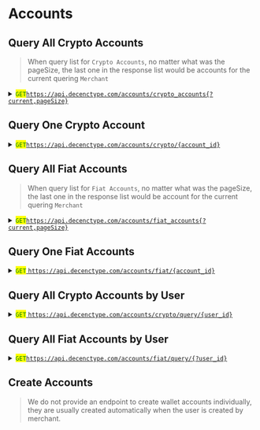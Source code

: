 # Accounts

## Query All Crypto Accounts

> When query list for `Crypto Accounts`, no matter what was the pageSize, the last one in the response list would be accounts for the current quering `Merchant`

<details>

<summary><mark style="color:green;"><code>GET</code></mark><a href="https://api.decenctype.com/accounts/crypto_accounts%7B?current,pageSize}"><code>https://api.decenctype.com/accounts/crypto_accounts{?current,pageSize}</code></a></summary>

#### **Headers**

| Name         | Value               |
| ------------ | ------------------- |
| Content-Type | `application/json`  |
| X-API-KEY    | `Your-API-Key`      |

#### URI Parameters

| current  | <p>Page </p><p><code>Example: 1</code></p>                    |
| -------- | ------------------------------------------------------------- |
| pageSize | <p>Number of items per page</p><p><code>Example: 5</code></p> |

{% code title="200 OK" %}
```json
{
  "code": 0,
  "message": "OK",
  "data": {
    "total": 179,
    "users": [
      {
        "user_id": "638d8270-32c1-11ef-9902-27d134165673",
        "first_name": "bbb",
        "last_name": "ccc",
        "number": 73,
        "nationality": null,
        "status": "active",
        "crypto_accounts": [
          {
            "account_id": "63df7300-32c1-11ef-9902-27d134165673",
            "account_token": "BTC",
            "account_balance": "0.0000000000",
            "account_type": "user"
          },
          {
            "account_id": "63df7301-32c1-11ef-9902-27d134165673",
            "account_token": "ETH",
            "account_balance": "0.0000000000",
            "account_type": "user"
          },
          {
            "account_id": "63df7302-32c1-11ef-9902-27d134165673",
            "account_token": "USDT",
            "account_balance": "0.0000000000",
            "account_type": "user"
          },
          {
            "account_id": "63df7303-32c1-11ef-9902-27d134165673",
            "account_token": "USDC",
            "account_balance": "0.0000000000",
            "account_type": "user"
          }
        ]
      },
      {
        "user_id": "638d8270-32c1-11ef-9902-27d134165673",
        "merchant_id": "bbb",
        "merchant_name": "ccc",
        "crypto_accounts": [
          {
            "account_id": "63df7300-32c1-11ef-9902-27d134165673",
            "account_token": "BTC",
            "account_balance": "0.0000000000",
            "account_type": "user"
          },
          {
            "account_id": "63df7301-32c1-11ef-9902-27d134165673",
            "account_token": "ETH",
            "account_balance": "0.0000000000",
            "account_type": "user"
          },
          {
            "account_id": "63df7302-32c1-11ef-9902-27d134165673",
            "account_token": "USDT",
            "account_balance": "0.0000000000",
            "account_type": "user"
          },
          {
            "account_id": "63df7303-32c1-11ef-9902-27d134165673",
            "account_token": "USDC",
            "account_balance": "0.0000000000",
            "account_type": "user"
          }
        ]
      },
    ],
    "current": 1,
    "pageSize": 10
  }
}
```
{% endcode %}



</details>

## Query One Crypto Account

<details>

<summary><mark style="color:green;"><code>GET</code></mark><a href="https://api.decenctype.com/accounts/crypto/%7Baccount_id%7D"><code>https://api.decenctype.com/accounts/crypto/{account_id}</code></a></summary>

#### **Headers**

| Name         | Value               |
| ------------ | ------------------- |
| Content-Type | `application/json`  |
| X-API-KEY    | `Your-API-Key`      |

#### URI Parameters

| account\_id | Account ID |
| ----------- | ---------- |

#### Response

{% code title="200 OK" %}
```json
{
  "code": 0,
  "message": "OK",
  "data": {
    "account_id": "63df7300-32c1-11ef-9902-27d134165673",
    "user_id": "638d8270-32c1-11ef-9902-27d134165673",
    "merchant_id": "d41ab5d0-02d3-11ef-8443-158c7c04347f",
    "account_balance": "0.0000000000",
    "account_balance_unavailable": "0.0000000000",
    "account_token": "BTC",
    "account_type": "user",
    "created_at": "2024-06-25T07:06:05.000Z",
    "updated_at": "2024-06-25T07:06:05.000Z"
  }
}
```
{% endcode %}



</details>

## Query All Fiat Accounts

> When query list for `Fiat Accounts`, no matter what was the pageSize, the last one in the response list would be account for the current quering `Merchant`

<details>

<summary><mark style="color:green;"><code>GET</code></mark><a href="https://api.decenctype.com/accounts/fiat_accounts%7B?current,pageSize}"><code>https://api.decenctype.com/accounts/fiat_accounts{?current,pageSize}</code></a></summary>

#### **Headers**

| Name         | Value               |
| ------------ | ------------------- |
| Content-Type | `application/json`  |
| X-API-KEY    | `Your-API-Key`      |

#### URI Parameters

| current  | <p>Page</p><p><code>Example: 1</code></p>                     |
| -------- | ------------------------------------------------------------- |
| pageSize | <p>Number of items per page</p><p><code>Example: 5</code></p> |

#### Response

{% code title="200 OK" %}
```json
{
  "code": 0,
  "message": "OK",
  "data": {
    "total": 102,
    "users": [
      {
        "user_id": "638d8270-32c1-11ef-9902-27d134165673",
        "first_name": "bbb",
        "last_name": "ccc",
        "number": 73,
        "nationality": null,
        "status": "active",
        "fiat_accounts": [
          {
            "account_id": "63df7304-32c1-11ef-9902-27d134165673",
            "account_currency": "USD",
            "account_balance": "0.00",
            "account_deposit": "0.00"
          },
          {
            "account_id": "63df9a10-32c1-11ef-9902-27d134165673",
            "account_currency": "EUR",
            "account_balance": "0.00",
            "account_deposit": "0.00"
          }
        ]
      },
      {
        "user_id": "638d8270-32c1-11ef-9902-27d134165673",
        "merchant_id": "bbb",
        "merchant_name": "ccc",
        "fiat_accounts": [
                      {
            "account_id": "63df7304-32c1-11ef-9902-27d134165673",
            "account_currency": "USD",
            "account_balance": "0.00",
            "account_deposit": "0.00"
          },
          {
            "account_id": "63df9a10-32c1-11ef-9902-27d134165673",
            "account_currency": "EUR",
            "account_balance": "0.00",
            "account_deposit": "0.00"
          }
        ]
      },
    ],
    "current": 1,
    "pageSize": 10
  }
}
```
{% endcode %}



</details>

## Query One Fiat Accounts

<details>

<summary><mark style="color:green;"><code>GET</code></mark><a href="https://api.decenctype.com/accounts/fiat/%7Baccount_id%7D"><code>https://api.decenctype.com/accounts/fiat/{account_id}</code></a></summary>

#### **Headers**

| Name         | Value               |
| ------------ | ------------------- |
| Content-Type | `application/json`  |
| X-API-KEY    | `Your-API-Key`      |

#### URI Parameters

| account\_id | Account ID |
| ----------- | ---------- |

#### Response

{% code title="200 OK" %}
```json
{
  "code": 0,
  "message": "OK",
  "data": {
    "account_id": "63df7304-32c1-11ef-9902-27d134165673",
    "user_id": "638d8270-32c1-11ef-9902-27d134165673",
    "merchant_id": "d41ab5d0-02d3-11ef-8443-158c7c04347f",
    "account_currency": "USD",
    "account_balance": "0.00",
    "account_balance_unavailable": "0.00",
    "balance_confirmed": "0.00",
    "account_deposit": "0.00",
    "account_type": "user",
    "created_at": "2024-06-25T07:06:05.000Z",
    "updated_at": "2024-06-25T07:06:05.000Z"
  }
}
```
{% endcode %}

</details>

## Query All Crypto Accounts by User

<details>

<summary><mark style="color:green;"><code>GET</code></mark><a href="https://api.decenctype.com/accounts/crypto/query/%7B?user_id}"><code>https://api.decenctype.com/accounts/crypto/query/{user_id}</code></a></summary>

#### **Headers**

| Name         | Value               |
| ------------ | ------------------- |
| Content-Type | `application/json`  |
| X-API-KEY    | `Your-API-Key`      |

#### URI Parameters

| user\_id | User ID |
| -------- | ------- |

#### Response

{% code title="200 OK" %}
```json
{
  "code": 0,
  "message": "OK",
  "data": [
    {
      "account_id": "99803ad0-11e7-11ef-8140-99c4f5b8d784",
      "user_id": "5d4ad700-0a69-482f-8786-2e321079f247",
      "merchant_id": null,
      "account_balance": "0.0000000000",
      "account_balance_unavailable": "0.0000000000",
      "account_token": "BTC",
      "account_type": "user",
      "created_at": "2024-05-14T11:46:28.000Z",
      "updated_at": "2024-05-14T11:46:28.000Z"
    },
    {
      "account_id": "99803ad1-11e7-11ef-8140-99c4f5b8d784",
      "user_id": "5d4ad700-0a69-482f-8786-2e321079f247",
      "merchant_id": null,
      "account_balance": "0.0000000000",
      "account_balance_unavailable": "0.0000000000",
      "account_token": "ETH",
      "account_type": "user",
      "created_at": "2024-05-14T11:46:28.000Z",
      "updated_at": "2024-05-14T11:46:28.000Z"
    },
    {
      "account_id": "99803ad2-11e7-11ef-8140-99c4f5b8d784",
      "user_id": "5d4ad700-0a69-482f-8786-2e321079f247",
      "merchant_id": null,
      "account_balance": "248.3139418260",
      "account_balance_unavailable": "0.0000000000",
      "account_token": "USDT",
      "account_type": "user",
      "created_at": "2024-05-14T11:46:28.000Z",
      "updated_at": "2024-06-18T09:03:33.000Z"
    },
    {
      "account_id": "998061e0-11e7-11ef-8140-99c4f5b8d784",
      "user_id": "5d4ad700-0a69-482f-8786-2e321079f247",
      "merchant_id": null,
      "account_balance": "0.0000000000",
      "account_balance_unavailable": "0.0000000000",
      "account_token": "USDC",
      "account_type": "user",
      "created_at": "2024-05-14T11:46:28.000Z",
      "updated_at": "2024-05-14T11:46:28.000Z"
    }
  ]
}
```
{% endcode %}

</details>

## Query All Fiat Accounts by User

<details>

<summary><mark style="color:green;"><code>GET</code></mark><a href="https://api.decenctype.com/accounts/fiat/query/%7B?user_id}"><code>https://api.decenctype.com/accounts/fiat/query/{?user_id}</code></a></summary>

#### **Headers**

| Name         | Value               |
| ------------ | ------------------- |
| Content-Type | `application/json`  |
| X-API-KEY    | `Your-API-Key`      |

#### URI Parameters

| user\_id | User ID |
| -------- | ------- |

#### Response

{% code title="200 OK" %}
```json
{
  "code": 0,
  "message": "OK",
  "data": [
    {
      "account_id": "998061e1-11e7-11ef-8140-99c4f5b8d784",
      "user_id": "5d4ad700-0a69-482f-8786-2e321079f247",
      "merchant_id": null,
      "account_currency": "USD",
      "account_balance": "87.00",
      "account_balance_unavailable": "0.00",
      "balance_confirmed": "0.00",
      "account_deposit": "0.00",
      "account_type": "user",
      "created_at": "2024-05-14T11:46:28.000Z",
      "updated_at": "2024-06-29T07:19:47.000Z"
    },
    {
      "account_id": "998061e2-11e7-11ef-8140-99c4f5b8d784",
      "user_id": "5d4ad700-0a69-482f-8786-2e321079f247",
      "merchant_id": null,
      "account_currency": "EUR",
      "account_balance": "0.00",
      "account_balance_unavailable": "0.00",
      "balance_confirmed": "0.00",
      "account_deposit": "0.00",
      "account_type": "user",
      "created_at": "2024-05-14T11:46:28.000Z",
      "updated_at": "2024-05-14T11:46:28.000Z"
    }
  ]
}
```
{% endcode %}



</details>

## Create Accounts

> We do not provide an endpoint to create wallet accounts individually, they are usually created automatically when the user is created by merchant.











